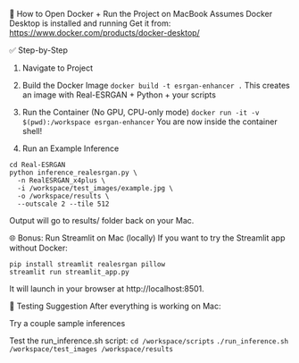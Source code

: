 🐳 How to Open Docker + Run the Project on MacBook
Assumes Docker Desktop is installed and running
Get it from: https://www.docker.com/products/docker-desktop/

✅ Step-by-Step
1. Navigate to Project

2. Build the Docker Image
`docker build -t esrgan-enhancer .`
This creates an image with Real-ESRGAN + Python + your scripts

3. Run the Container (No GPU, CPU-only mode)
`docker run -it -v $(pwd):/workspace esrgan-enhancer`
You are now inside the container shell!

4. Run an Example Inference
```
cd Real-ESRGAN
python inference_realesrgan.py \
  -n RealESRGAN_x4plus \
  -i /workspace/test_images/example.jpg \
  -o /workspace/results \
  --outscale 2 --tile 512
```

Output will go to results/ folder back on your Mac.

🌐 Bonus: Run Streamlit on Mac (locally)
If you want to try the Streamlit app without Docker:
```
pip install streamlit realesrgan pillow
streamlit run streamlit_app.py
```
It will launch in your browser at http://localhost:8501.

🧪 Testing Suggestion
After everything is working on Mac:

Try a couple sample inferences

Test the run_inference.sh script:
`cd /workspace/scripts`
`./run_inference.sh /workspace/test_images /workspace/results`